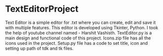 # TextEditorProject
Text Editor is a simple editor for .txt where you can create, edit and save it with multiple features. This editor is developed using Tkinter, Python. I took the help of youtube channel named -  Harshit Vashisth.
TextEditor.py is a main design and functional code of this project.
Icons.zip file has all the icons used in the project.
Setup.py file has a code to set title, icon and setting up path of tdk and tk files.

